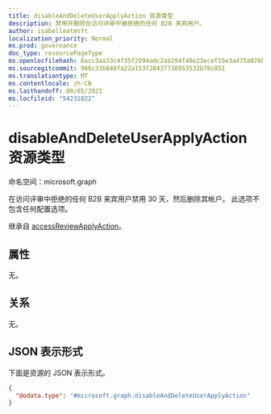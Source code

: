 ```yaml
---
title: disableAndDeleteUserApplyAction 资源类型
description: 禁用并删除在访问评审中被拒绝的任何 B2B 来宾用户。
author: isabelleatmsft
localization_priority: Normal
ms.prod: governance
doc_type: resourcePageType
ms.openlocfilehash: 6acc3aa33c4f35f2094adc2ab294f40e23ecef55e3a475a076b2511201be1b59
ms.sourcegitcommit: 986c33b848fa22a153f28437738953532b78c051
ms.translationtype: MT
ms.contentlocale: zh-CN
ms.lasthandoff: 08/05/2021
ms.locfileid: "54231822"
---
```

# <a name="disableanddeleteuserapplyaction-resource-type"></a>disableAndDeleteUserApplyAction 资源类型

命名空间：microsoft.graph

在访问评审中拒绝的任何 B2B 来宾用户禁用 30 天，然后删除其帐户。 此选项不包含任何配置选项。

继承自 [accessReviewApplyAction](../resources/accessreviewapplyaction.md)。

## <a name="properties"></a>属性
无。

## <a name="relationships"></a>关系
无。

## <a name="json-representation"></a>JSON 表示形式
下面是资源的 JSON 表示形式。
<!-- {
  "blockType": "resource",
  "@odata.type": "microsoft.graph.disableAndDeleteUserApplyAction"
}
-->
``` json
{
  "@odata.type": "#microsoft.graph.disableAndDeleteUserApplyAction"
}
```
